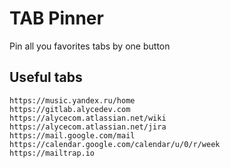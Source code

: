 # TAB Pinner

Pin all you favorites tabs by one button

## Useful tabs

```
https://music.yandex.ru/home
https://gitlab.alycedev.com
https://alycecom.atlassian.net/wiki
https://alycecom.atlassian.net/jira
https://mail.google.com/mail
https://calendar.google.com/calendar/u/0/r/week
https://mailtrap.io
```